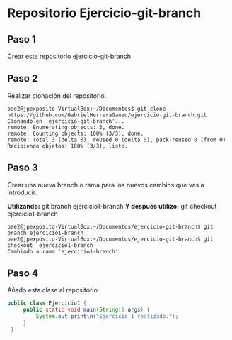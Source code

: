 # Repositorio Ejercicio-git-branch
## Paso 1
Crear este repositorio ejercicio-git-branch

## Paso 2
Realizar clonación del repositorio.

```code
bae2@jpexposito-VirtualBox:~/Documentos$ git clone https://github.com/GabrielHerreraGanzo/ejercicio-git-branch.git
Clonando en 'ejercicio-git-branch'...
remote: Enumerating objects: 3, done.
remote: Counting objects: 100% (3/3), done.
remote: Total 3 (delta 0), reused 0 (delta 0), pack-reused 0 (from 0)
Recibiendo objetos: 100% (3/3), listo.
```
## Paso 3
Crear una nueva branch o rama para los nuevos cambios que vas a introducir.

**Utilizando:** git branch ejercicio1-branch **Y después utilizo:** git checkout  ejercicio1-branch
```code
bae2@jpexposito-VirtualBox:~/Documentos/ejercicio-git-branch$ git branch ejercicio1-branch
bae2@jpexposito-VirtualBox:~/Documentos/ejercicio-git-branch$ git checkout  ejercicio1-branch
Cambiado a rama 'ejercicio1-branch'
```
## Paso 4
Añado esta clase al repositorio:

```java
public class Ejercicio1 {
     public static void main(String[] args) {
         System.out.println("Ejercicio 1 realizado.");
     }
 }
```






